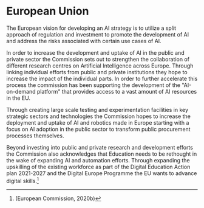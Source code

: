 # European Union

The European vision for developing an AI strategy is to utilize a split approach of regulation and investment to promote the development of AI and address the risks associated with certain use cases of AI.

In order to increase the development and uptake of AI in the public and private sector the Commission sets out to strengthen the collaboration of different research centres on Artificial Intelligence across Europe.  Through linking individual efforts from public and private institutions they hope to increase the impact of the individual parts. In order to further accelerate this process the commission has been supporting the development of the "AI-on-demand platform" that provides access to a vast amount of AI resources in the EU.

Through creating large scale testing and experimentation facilities in key strategic sectors and technologies the Commission hopes to increase the deployment and uptake of AI and robotics made in Europe starting with a focus on AI adoption in the public sector to transform public procurement processes themselves.

Beyond investing into public and private research and development efforts the Commission also acknowledges that Education needs to be rethought in the wake of expanding AI and automation efforts. Through expanding the upskilling of the existing workforce as part of the Digital Education Action plan 2021-2027 and the Digital Europe Programme the EU wants to advance digital skills.[^26]

[^26]: (European Commission, 2020b)
